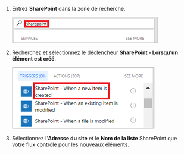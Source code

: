 1. Entrez **SharePoint** dans la zone de recherche.
   
    ![recherche de déclencheurs SharePoint](media/modern-approvals/search-for-sharepoint.png)
2. Recherchez et sélectionnez le déclencheur **SharePoint - Lorsqu’un élément est créé**.
   
    ![sélectionner un déclencheur SharePoint](media/modern-approvals/select-sharepoint-new-item.png)
3. Sélectionnez l’**Adresse du site** et le **Nom de la liste** SharePoint que votre flux contrôle pour les nouveaux éléments.

